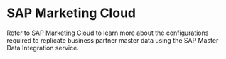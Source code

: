 <!-- loio25ea136917634f17a928960dba8d615f -->

# SAP Marketing Cloud

Refer to [SAP Marketing Cloud](https://help.sap.com/docs/SAP_MARKETING_CLOUD/f33c9bea0de94423a9571889bb55c141/d599cb65c3444d33b3facffffd7e52bf.html) to learn more about the configurations required to replicate business partner master data using the SAP Master Data Integration service.

